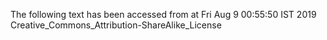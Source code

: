 The following text has been accessed from at Fri Aug 9 00:55:50 IST 2019
Creative_Commons_Attribution-ShareAlike_License
